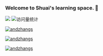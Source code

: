 <!--
**andzhangs/andzhangs** is a ✨ _special_ ✨ repository because its `README.md` (this file) appears on your GitHub profile.

Here are some ideas to get you started:

- 🔭 I’m currently working on ...
- 🌱 I’m currently learning ...
- 👯 I’m looking to collaborate on ...
- 🤔 I’m looking for help with ...
- 💬 Ask me about ...
- 📫 How to reach me: ...
- 😄 Pronouns: ...
- ⚡ Fun fact: ...
-->

### Welcome to Shuai's learning space. 👋 
<img src="https://img.shields.io/badge/-Android-1572B6?style=flat-square&logo=Android&logoColor=blue"/>
<img src="https://komarev.com/ghpvc/?username=andzhangs&label=Views&color=0e75b6&style=flat" alt="访问量统计" />

[![andzhangs](https://github-readme-stats.vercel.app/api?username=andzhangs&show_icons=true&theme=radical)](https://github.com/anuraghazra/github-readme-stats)

[![andzhangs](https://github-readme-stats.vercel.app/api/wakatime?username=TooCareAboutYOU)](https://github.com/anuraghazra/github-readme-stats)

[![andzhangs](https://github-profile-trophy.vercel.app/?username=andzhangs)](https://github.com/ryo-ma/github-profile-trophy)

<!--
![visitors](https://visitor-badge.glitch.me/badge?page_id=andzhangs.visitor-badge&left_color=green&right_color=red)
-->



